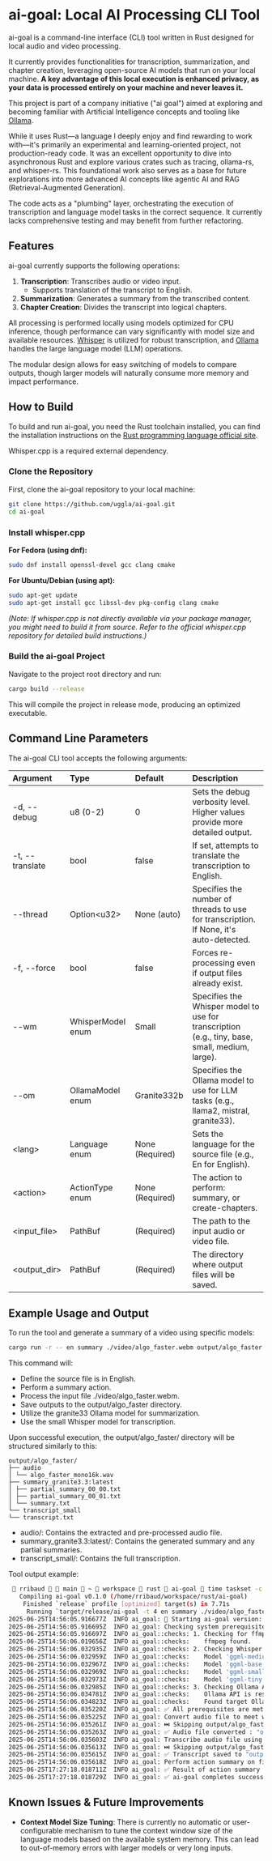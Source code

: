# ai-goal: Local AI Processing CLI Tool

ai-goal is a command-line interface (CLI) tool written in Rust designed for
local audio and video processing.

It currently provides functionalities for transcription, summarization, and
chapter creation, leveraging open-source AI models that run on your local
machine. **A key advantage of this local execution is enhanced privacy,
as your data is processed entirely on your machine and never leaves it.**

This project is part of a company initiative ("ai goal") aimed at exploring
and becoming familiar with Artificial Intelligence concepts and tooling
like [Ollama](https://ollama.ai/).

While it uses Rust—a language I deeply enjoy and find rewarding to work
with—it's primarily an experimental and learning-oriented project,
not production-ready code. It was an excellent opportunity to dive into
asynchronous Rust and explore various crates such as tracing, ollama-rs,
and whisper-rs. This foundational work also serves as a base for future
explorations into more advanced AI concepts like agentic AI and RAG
(Retrieval-Augmented Generation).

The code acts as a "plumbing" layer, orchestrating the execution of
transcription and language model tasks in the correct sequence. It currently
lacks comprehensive testing and may benefit from further refactoring.

## Features

ai-goal currently supports the following operations:

1. **Transcription**: Transcribes audio or video input.
   - Supports translation of the transcript to English.
2. **Summarization**: Generates a summary from the transcribed content.
3. **Chapter Creation**: Divides the transcript into logical chapters.

All processing is performed locally using models optimized for CPU inference,
though performance can vary significantly with model size and available
resources. [Whisper](https://github.com/ggerganov/whisper.cpp) is utilized
for robust transcription, and [Ollama](https://ollama.ai/) handles the large
language model (LLM) operations.

The modular design allows for easy switching
of models to compare outputs, though larger models will naturally consume
more memory and impact performance.

## How to Build

To build and run ai-goal, you need the Rust toolchain installed, you can
find the installation instructions on the [Rust programming language official
site](https://www.rust-lang.org/).

Whisper.cpp is a required external dependency.

### Clone the Repository

First, clone the ai-goal repository to your local machine:

```bash
git clone https://github.com/uggla/ai-goal.git
cd ai-goal
```

### Install whisper.cpp

**For Fedora (using dnf):**

```bash
sudo dnf install openssl-devel gcc clang cmake
```

**For Ubuntu/Debian (using apt):**

```bash
sudo apt-get update
sudo apt-get install gcc libssl-dev pkg-config clang cmake
```

_(Note: If whisper.cpp is not directly available via your package manager,
you might need to build it from source. Refer to the official whisper.cpp
repository for detailed build instructions.)_

### Build the ai-goal Project

Navigate to the project root directory and run:

```bash
cargo build --release
```

This will compile the project in release mode, producing an optimized executable.

## Command Line Parameters

The ai-goal CLI tool accepts the following arguments:

| Argument          | Type              | Default         | Description                                                                                    |
| :---------------- | :---------------- | :-------------- | :--------------------------------------------------------------------------------------------- |
| \-d, \--debug     | u8 (0-2)          | 0               | Sets the debug verbosity level. Higher values provide more detailed output.                    |
| \-t, \--translate | bool              | false           | If set, attempts to translate the transcription to English.                                    |
| \--thread         | Option\<u32\>     | None (auto)     | Specifies the number of threads to use for transcription. If None, it's auto-detected.         |
| \-f, \--force     | bool              | false           | Forces re-processing even if output files already exist.                                       |
| \--wm             | WhisperModel enum | Small           | Specifies the Whisper model to use for transcription (e.g., tiny, base, small, medium, large). |
| \--om             | OllamaModel enum  | Granite332b     | Specifies the Ollama model to use for LLM tasks (e.g., llama2, mistral, granite33).            |
| \<lang\>          | Language enum     | None (Required) | Sets the language for the source file (e.g., En for English).                                  |
| \<action\>        | ActionType enum   | None (Required) | The action to perform: summary, or create-chapters.                                            |
| \<input_file\>    | PathBuf           | (Required)      | The path to the input audio or video file.                                                     |
| \<output_dir\>    | PathBuf           | (Required)      | The directory where output files will be saved.                                                |

## **Example Usage and Output**

To run the tool and generate a summary of a video using specific models:

```bash
cargo run -r -- en summary ./video/algo_faster.webm output/algo_faster --om granite33 --wm small
```

This command will:

- Define the source file is in English.
- Perform a summary action.
- Process the input file ./video/algo_faster.webm.
- Save outputs to the output/algo_faster directory.
- Utilize the granite33 Ollama model for summarization.
- Use the small Whisper model for transcription.

Upon successful execution, the output/algo_faster/ directory will be structured similarly to this:

```
output/algo_faster/
├── audio
│ └── algo_faster_mono16k.wav
├── summary_granite3.3:latest
│ ├── partial_summary_00_00.txt
│ ├── partial_summary_00_01.txt
│ └── summary.txt
└── transcript_small
└── transcript.txt
```

- audio/: Contains the extracted and pre-processed audio file.
- summary_granite3.3:latest/: Contains the generated summary and any partial summaries.
- transcript_small/: Contains the full transcription.

Tool output example:

```bash
 🦉 rribaud   main  ~  workspace  rust  ai-goal  time taskset -c 0-3 cargo run -r --  -t 4 en summary ./video/algo_faster.webm output/algo_faster --wm small
   Compiling ai-goal v0.1.0 (/home/rribaud/workspace/rust/ai-goal)
    Finished `release` profile [optimized] target(s) in 7.71s
     Running `target/release/ai-goal -t 4 en summary ./video/algo_faster.webm output/algo_faster --wm small`
2025-06-25T14:56:05.916677Z  INFO ai_goal: 🚀 Starting ai-goal version: 0.1.0
2025-06-25T14:56:05.916695Z  INFO ai_goal: Checking system prerequisites.
2025-06-25T14:56:05.916697Z  INFO ai_goal::checks: 1. Checking for ffmpeg...
2025-06-25T14:56:06.019656Z  INFO ai_goal::checks:    ffmpeg found.
2025-06-25T14:56:06.032935Z  INFO ai_goal::checks: 2. Checking Whisper models...
2025-06-25T14:56:06.032959Z  INFO ai_goal::checks:    Model 'ggml-medium.bin' found.
2025-06-25T14:56:06.032967Z  INFO ai_goal::checks:    Model 'ggml-base.bin' found.
2025-06-25T14:56:06.032969Z  INFO ai_goal::checks:    Model 'ggml-small.bin' found.
2025-06-25T14:56:06.032973Z  INFO ai_goal::checks:    Model 'ggml-tiny.bin' found.
2025-06-25T14:56:06.032985Z  INFO ai_goal::checks: 3. Checking Ollama API and target models: {"llama3", "granite3.3:2b", "gemma", "granite3.3:latest", "mistral"}...
2025-06-25T14:56:06.034781Z  INFO ai_goal::checks:    Ollama API is responsive.
2025-06-25T14:56:06.034823Z  INFO ai_goal::checks:    Found target Ollama model(s) on system: {"granite3.3:latest", "llama3", "granite3.3:2b", "gemma", "mistral"}.
2025-06-25T14:56:06.035220Z  INFO ai_goal: ✅ All prerequisites are met.
2025-06-25T14:56:06.035225Z  INFO ai_goal: Convert audio file to meet whisper requirements.
2025-06-25T14:56:06.035261Z  INFO ai_goal: ⏭️ Skipping output/algo_faster/audio/algo_faster_mono16k.wav already exists.
2025-06-25T14:56:06.035263Z  INFO ai_goal: ✅ Audio file converted : "output/algo_faster/audio/algo_faster_mono16k.wav".
2025-06-25T14:56:06.035603Z  INFO ai_goal: Transcribe audio file using 4 threads and model small.
2025-06-25T14:56:06.035613Z  INFO ai_goal: ⏭️ Skipping output/algo_faster/transcript_small/transcript.txt already exists.
2025-06-25T14:56:06.035615Z  INFO ai_goal: ✅ Transcript saved to "output/algo_faster/transcript_small/transcript.txt".
2025-06-25T14:56:06.035618Z  INFO ai_goal: Perform action summary on file with granite3.3:2b model.
2025-06-25T17:27:18.018711Z  INFO ai_goal: ✅ Result of action summary saved to "output/algo_faster/summary_granite3.3:2b/summary.txt".
2025-06-25T17:27:18.018729Z  INFO ai_goal: ✅ ai-goal completes successfully
```

## **Known Issues & Future Improvements**

- **Context Model Size Tuning**: There is currently no automatic or
  user-configurable mechanism to tune the context window size of the language
  models based on the available system memory. This can lead to out-of-memory
  errors with larger models or very long inputs.
